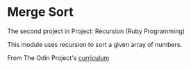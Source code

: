 # Merge Sort
The second project in Project: Recursion (Ruby Programming)

This module uses recursion to sort a given array of numbers.


From The Odin Project's [curriculum](https://www.theodinproject.com/courses/ruby-programming/lessons/recursion)
